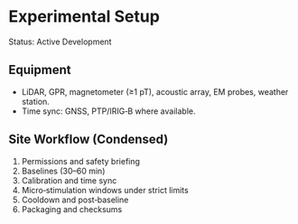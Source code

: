 # Experimental Setup

Status: Active Development

## Equipment
- LiDAR, GPR, magnetometer (≥1 pT), acoustic array, EM probes, weather station.
- Time sync: GNSS, PTP/IRIG‑B where available.

## Site Workflow (Condensed)
1. Permissions and safety briefing
2. Baselines (30–60 min)
3. Calibration and time sync
4. Micro‑stimulation windows under strict limits
5. Cooldown and post‑baseline
6. Packaging and checksums

